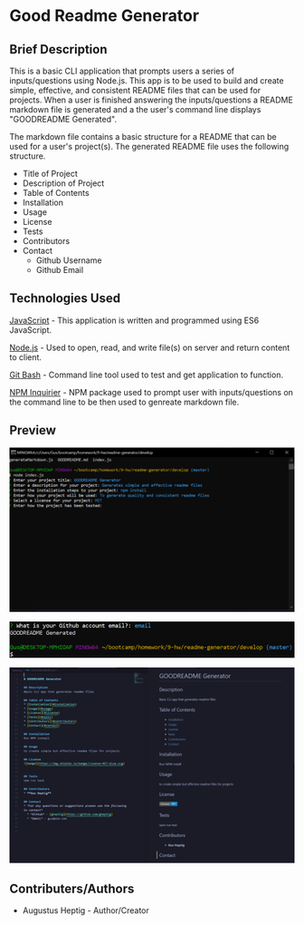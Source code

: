 # Good Readme Generator

## Brief Description
This is a basic CLI application that prompts users a series of inputs/questions using Node.js.  This app is to be used to build and create simple, effective, and consistent README files that can be used for projects. When a user is finished answering the inputs/questions a README markdown file is generated and a the user's command line displays "GOODREADME Generated".

The markdown file contains a basic structure for a README that can be used for a user's project(s).  The generated README file uses the following structure.

* Title of Project
* Description of Project
* Table of Contents
* Installation 
* Usage
* License
* Tests
* Contributors
* Contact
    * Github Username
    * Github Email

## Technologies Used

[JavaScript](https://developer.mozilla.org/en-US/docs/Web/JavaScript) - This application is written and programmed using ES6 JavaScript.

[Node.js](https://nodejs.org/en/about/) - Used to open, read, and write file(s) on server and return content to client.

[Git Bash](https://gitforwindows.org/index.html) - Command line tool used to test and get application to function.

[NPM Inquirier](https://www.npmjs.com/package/inquirer) - NPM package used to prompt user with inputs/questions on the command line to be then used to genreate markdown file.

## Preview

![Screenshot of GRM](img/screenshot_1.PNG)

![Screenshot of GRM](img/screenshot_3.PNG)

![Screenshot of GRM](img/screenshot_2.PNG)

## Contributers/Authors

* Augustus Heptig - Author/Creator
